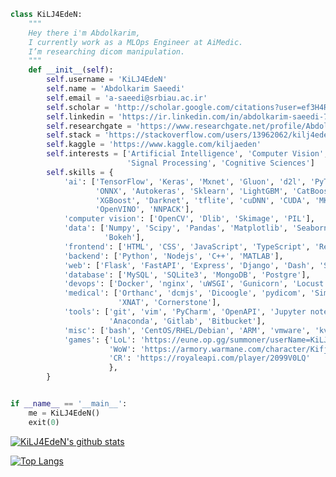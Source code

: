 ```python
class KiLJ4EdeN:
    """
    Hey there i'm Abdolkarim,               
    I currently work as a MLOps Engineer at AiMedic.
    I’m researching dicom manipulation.
    """
    def __init__(self):
        self.username = 'KiLJ4EdeN'
        self.name = 'Abdolkarim Saeedi'
        self.email = 'a-saeedi@srbiau.ac.ir'
        self.scholar = 'http://scholar.google.com/citations?user=ef3H4RAAAAAJ&hl=en'
        self.linkedin = 'https://ir.linkedin.com/in/abdolkarim-saeedi-7b0699194'
        self.researchgate = 'https://www.researchgate.net/profile/Abdolkarim_Saeedi'
        self.stack = 'https://stackoverflow.com/users/13962062/kilj4eden'
        self.kaggle = 'https://www.kaggle.com/kiljaeden'
        self.interests = ['Artificial Intelligence', 'Computer Vision',
                          'Signal Processing', 'Cognitive Sciences']
        self.skills = {
            'ai': ['TensorFlow', 'Keras', 'Mxnet', 'Gluon', 'd2l', 'PyTorch',
                   'ONNX', 'Autokeras', 'Sklearn', 'LightGBM', 'CatBoost',
                   'XGBoost', 'Darknet', 'tflite', 'cuDNN', 'CUDA', 'MKL',
                   'OpenVINO', 'NNPACK'],
            'computer vision': ['OpenCV', 'Dlib', 'Skimage', 'PIL'],
            'data': ['Numpy', 'Scipy', 'Pandas', 'Matplotlib', 'Seaborn', 'Plotly', 
                     'Bokeh'],     
            'frontend': ['HTML', 'CSS', 'JavaScript', 'TypeScript', 'React', 'Vue'],
            'backend': ['Python', 'Nodejs', 'C++', 'MATLAB'],
            'web': ['Flask', 'FastAPI', 'Express', 'Django', 'Dash', 'Streamlit'],
            'database': ['MySQL', 'SQLite3', 'MongoDB', 'Postgre'],
            'devops': ['Docker', 'nginx', 'uWSGI', 'Gunicorn', 'Locust', 'ngrok'],
            'medical': ['Orthanc', 'dcmjs', 'Dicoogle', 'pydicom', 'SimpleITK', 'Ohif',
                        'XNAT', 'Cornerstone'],
            'tools': ['git', 'vim', 'PyCharm', 'OpenAPI', 'Jupyter notebook',
                      'Anaconda', 'Gitlab', 'Bitbucket'],
            'misc': ['bash', 'CentOS/RHEL/Debian', 'ARM', 'vmware', 'kvm', 'discordpy', 'selenium'],
            'games': {'LoL': 'https://eune.op.gg/summoner/userName=KiLJ4EdeN',
                      'WoW': 'https://armory.warmane.com/character/Kifjaeden/Icecrown/summary',
                      'CR': 'https://royaleapi.com/player/2099V0LQ'
                      },
        }


if __name__ == '__main__':
    me = KiLJ4EdeN()
    exit(0)

```


[![KiLJ4EdeN's github stats](https://github-readme-stats.vercel.app/api?username=KiLJ4EdeN&theme=merko)](https://github-readme-stats.vercel.app/api?username=KiLJ4EdeN&theme=merko)

 
[![Top Langs](https://github-readme-stats.vercel.app/api/top-langs/?username=KiLJ4EdeN&hide=jupyter%20notebook&theme=merko&langs_count=10&layout=compact)](https://github-readme-stats.vercel.app/api/top-langs/?username=KiLJ4EdeN&hide=jupyter%20notebook&theme=merko&langs_count=10&layout=compact)
